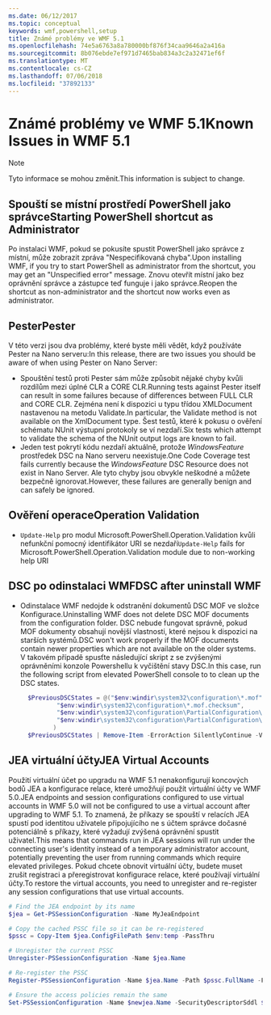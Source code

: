 ```yaml
---
ms.date: 06/12/2017
ms.topic: conceptual
keywords: wmf,powershell,setup
title: Známé problémy ve WMF 5.1
ms.openlocfilehash: 74e5a6763a8a780000bf876f34caa9646a2a416a
ms.sourcegitcommit: 8b076ebde7ef971d7465bab834a3c2a32471ef6f
ms.translationtype: MT
ms.contentlocale: cs-CZ
ms.lasthandoff: 07/06/2018
ms.locfileid: "37892133"
---
```

# <a name="known-issues-in-wmf-51"></a><span data-ttu-id="1345f-103">Známé problémy ve WMF 5.1</span><span class="sxs-lookup"><span data-stu-id="1345f-103">Known Issues in WMF 5.1</span></span>

> [!Note]
> <span data-ttu-id="1345f-104">Tyto informace se mohou změnit.</span><span class="sxs-lookup"><span data-stu-id="1345f-104">This information is subject to change.</span></span>

## <a name="starting-powershell-shortcut-as-administrator"></a><span data-ttu-id="1345f-105">Spouští se místní prostředí PowerShell jako správce</span><span class="sxs-lookup"><span data-stu-id="1345f-105">Starting PowerShell shortcut as Administrator</span></span>

<span data-ttu-id="1345f-106">Po instalaci WMF, pokud se pokusíte spustit PowerShell jako správce z místní, může zobrazit zpráva "Nespecifikovaná chyba".</span><span class="sxs-lookup"><span data-stu-id="1345f-106">Upon installing WMF, if you try to start PowerShell as administrator from the shortcut, you may get an "Unspecified error" message.</span></span>
<span data-ttu-id="1345f-107">Znovu otevřít místní jako bez oprávnění správce a zástupce teď funguje i jako správce.</span><span class="sxs-lookup"><span data-stu-id="1345f-107">Reopen the shortcut as non-administrator and the shortcut now works even as administrator.</span></span>

## <a name="pester"></a><span data-ttu-id="1345f-108">Pester</span><span class="sxs-lookup"><span data-stu-id="1345f-108">Pester</span></span>

<span data-ttu-id="1345f-109">V této verzi jsou dva problémy, které byste měli vědět, když používáte Pester na Nano serveru:</span><span class="sxs-lookup"><span data-stu-id="1345f-109">In this release, there are two issues you should be aware of when using Pester on Nano Server:</span></span>

- <span data-ttu-id="1345f-110">Spouštění testů proti Pester sám může způsobit nějaké chyby kvůli rozdílům mezi úplné CLR a CORE CLR.</span><span class="sxs-lookup"><span data-stu-id="1345f-110">Running tests against Pester itself can result in some failures because of differences between FULL CLR and CORE CLR.</span></span> <span data-ttu-id="1345f-111">Zejména není k dispozici u typu třídou XMLDocument nastavenou na metodu Validate.</span><span class="sxs-lookup"><span data-stu-id="1345f-111">In particular, the Validate method is not available on the XmlDocument type.</span></span> <span data-ttu-id="1345f-112">Šest testů, které k pokusu o ověření schématu NUnit výstupní protokoly se ví nezdaří.</span><span class="sxs-lookup"><span data-stu-id="1345f-112">Six tests which attempt to validate the schema of the NUnit output logs are known to fail.</span></span>
- <span data-ttu-id="1345f-113">Jeden test pokrytí kódu nezdaří aktuálně, protože *WindowsFeature* prostředek DSC na Nano serveru neexistuje.</span><span class="sxs-lookup"><span data-stu-id="1345f-113">One Code Coverage test fails currently because the *WindowsFeature* DSC Resource does not exist in Nano Server.</span></span> <span data-ttu-id="1345f-114">Ale tyto chyby jsou obvykle neškodné a můžete bezpečně ignorovat.</span><span class="sxs-lookup"><span data-stu-id="1345f-114">However, these failures are generally benign and can safely be ignored.</span></span>

## <a name="operation-validation"></a><span data-ttu-id="1345f-115">Ověření operace</span><span class="sxs-lookup"><span data-stu-id="1345f-115">Operation Validation</span></span>

- <span data-ttu-id="1345f-116">`Update-Help` pro modul Microsoft.PowerShell.Operation.Validation kvůli nefunkční pomocný identifikátor URI se nezdaří</span><span class="sxs-lookup"><span data-stu-id="1345f-116">`Update-Help` fails for Microsoft.PowerShell.Operation.Validation module due to non-working help URI</span></span>

## <a name="dsc-after-uninstall-wmf"></a><span data-ttu-id="1345f-117">DSC po odinstalaci WMF</span><span class="sxs-lookup"><span data-stu-id="1345f-117">DSC after uninstall WMF</span></span>

- <span data-ttu-id="1345f-118">Odinstalace WMF nedojde k odstranění dokumentů DSC MOF ve složce Konfigurace.</span><span class="sxs-lookup"><span data-stu-id="1345f-118">Uninstalling WMF does not delete DSC MOF documents from the configuration folder.</span></span> <span data-ttu-id="1345f-119">DSC nebude fungovat správně, pokud MOF dokumenty obsahují novější vlastnosti, které nejsou k dispozici na starších systémů.</span><span class="sxs-lookup"><span data-stu-id="1345f-119">DSC won't work properly if the MOF documents contain newer properties which are not available on the older systems.</span></span> <span data-ttu-id="1345f-120">V takovém případě spusťte následující skript z se zvýšenými oprávněními konzole Powershellu k vyčištění stavy DSC.</span><span class="sxs-lookup"><span data-stu-id="1345f-120">In this case, run the following script from elevated PowerShell console to to clean up the DSC states.</span></span>

  ```powershell
    $PreviousDSCStates = @("$env:windir\system32\configuration\*.mof",
            "$env:windir\system32\configuration\*.mof.checksum",
            "$env:windir\system32\configuration\PartialConfiguration\*.mof",
            "$env:windir\system32\configuration\PartialConfiguration\*.mof.checksum"
           )
    $PreviousDSCStates | Remove-Item -ErrorAction SilentlyContinue -Verbose
  ```

## <a name="jea-virtual-accounts"></a><span data-ttu-id="1345f-121">JEA virtuální účty</span><span class="sxs-lookup"><span data-stu-id="1345f-121">JEA Virtual Accounts</span></span>

<span data-ttu-id="1345f-122">Použití virtuální účet po upgradu na WMF 5.1 nenakonfigurují koncových bodů JEA a konfigurace relace, které umožňují použít virtuální účty ve WMF 5.0.</span><span class="sxs-lookup"><span data-stu-id="1345f-122">JEA endpoints and session configurations configured to use virtual accounts in WMF 5.0 will not be configured to use a virtual account after upgrading to WMF 5.1.</span></span>
<span data-ttu-id="1345f-123">To znamená, že příkazy se spouští v relacích JEA spustí pod identitou uživatele připojujícího ne s účtem správce dočasné potenciálně s příkazy, které vyžadují zvýšená oprávnění spustit uživatel.</span><span class="sxs-lookup"><span data-stu-id="1345f-123">This means that commands run in JEA sessions will run under the connecting user's identity instead of a temporary administrator account, potentially preventing the user from running commands which require elevated privileges.</span></span>
<span data-ttu-id="1345f-124">Pokud chcete obnovit virtuální účty, budete muset zrušit registraci a přeregistrovat konfigurace relace, které používají virtuální účty.</span><span class="sxs-lookup"><span data-stu-id="1345f-124">To restore the virtual accounts, you need to unregister and re-register any session configurations that use virtual accounts.</span></span>

```powershell
# Find the JEA endpoint by its name
$jea = Get-PSSessionConfiguration -Name MyJeaEndpoint

# Copy the cached PSSC file so it can be re-registered
$pssc = Copy-Item $jea.ConfigFilePath $env:temp -PassThru

# Unregister the current PSSC
Unregister-PSSessionConfiguration -Name $jea.Name

# Re-register the PSSC
Register-PSSessionConfiguration -Name $jea.Name -Path $pssc.FullName -Force

# Ensure the access policies remain the same
Set-PSSessionConfiguration -Name $newjea.Name -SecurityDescriptorSddl $jea.SecurityDescriptorSddl
```